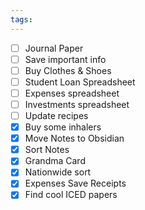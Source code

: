 ```yaml
---
tags:
---
```

- [ ] Journal Paper
- [ ] Save important info
- [ ] Buy Clothes & Shoes
- [ ] Student Loan Spreadsheet
- [ ] Expenses spreadsheet
- [ ] Investments spreadsheet
- [ ] Update recipes
- [x] Buy some inhalers
- [x] Move Notes to Obsidian
- [x] Sort Notes
- [x] Grandma Card
- [X] Nationwide sort
- [X] Expenses Save Receipts
- [X] Find cool ICED papers